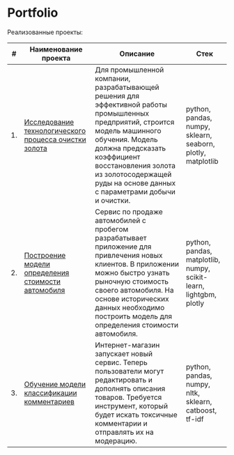 # Portfolio
<p dir="auto">Реализованные проекты:</p>
<table>
<thead>
<tr>
<th>#</th>
<th>Наименование проекта</th>
<th>Описание</th>
<th>Стек</th>
</tr>
</thead>
<tbody>
<tr>
<td>1.</td>
<td><a href="https://github.com/Rasczack/Portfolio/tree/main/project_gold">Исследование технологического процесса очистки золота</a></td>
<td>Для промышленной компании, разрабатывающей решения для эффективной работы промышленных предприятий, строится модель машинного обучения. Модель должна предсказать коэффициент восстановления золота из золотосодержащей руды на основе данных с параметрами добычи и очистки.</td>
<td>python, pandas, numpy, sklearn, seaborn, plotly, matplotlib</td>
</tr>
<tr>
<td>2.</td>
<td><a href="https://github.com/Rasczack/Portfolio/tree/main/project_autos">Построение модели определения стоимости автомобиля</a></td>
<td>Сервис по продаже автомобилей с пробегом разрабатывает приложение для привлечения новых клиентов. В приложении можно быстро узнать рыночную стоимость своего автомобиля. На основе исторических данных необходимо построить модель для определения стоимости автомобиля.</td>
<td>python, pandas, matplotlib, numpy, scikit-learn, lightgbm, plotly</td>
</tr>
<tr>
<td>3.</td>
<td><a href="https://github.com/Rasczack/Portfolio/tree/main/project_ml_for_text">Обучение модели классификации комментариев</a></td>
<td>Интернет-магазин запускает новый сервис. Теперь пользователи могут редактировать и дополнять описания товаров. Требуется инструмент, который будет искать токсичные комментарии и отправлять их на модерацию.</td>
<td>python, pandas, numpy, nltk, sklearn, catboost, tf-idf</td>
</tr>
</tbody>
</table>
